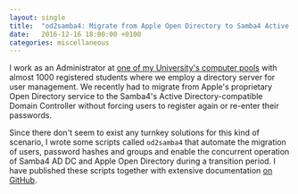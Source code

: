 ```yaml
---
layout: single
title:  "od2samba4: Migrate from Apple Open Directory to Samba4 Active Directory"
date:   2016-12-16 18:00:00 +0100
categories: miscellaneous
---
```


I work as an Administrator at [one of my University's computer pools](https://www.physcip.uni-stuttgart.de) with almost 1000 registered students where we employ a directory server for user management.
We recently had to migrate from Apple's proprietary Open Directory service to the Samba4's Active Directory-compatible Domain Controller without forcing users to register again or re-enter their passwords.

Since there don't seem to exist any turnkey solutions for this kind of scenario, I wrote some scripts called `od2samba4` that automate the migration of users, password hashes and groups and enable the concurrent operation of Samba4 AD DC and Apple Open Directory during a transition period.
I have published these scripts together with extensive documentation [on GitHub](https://github.com/physcip/od2samba4).
